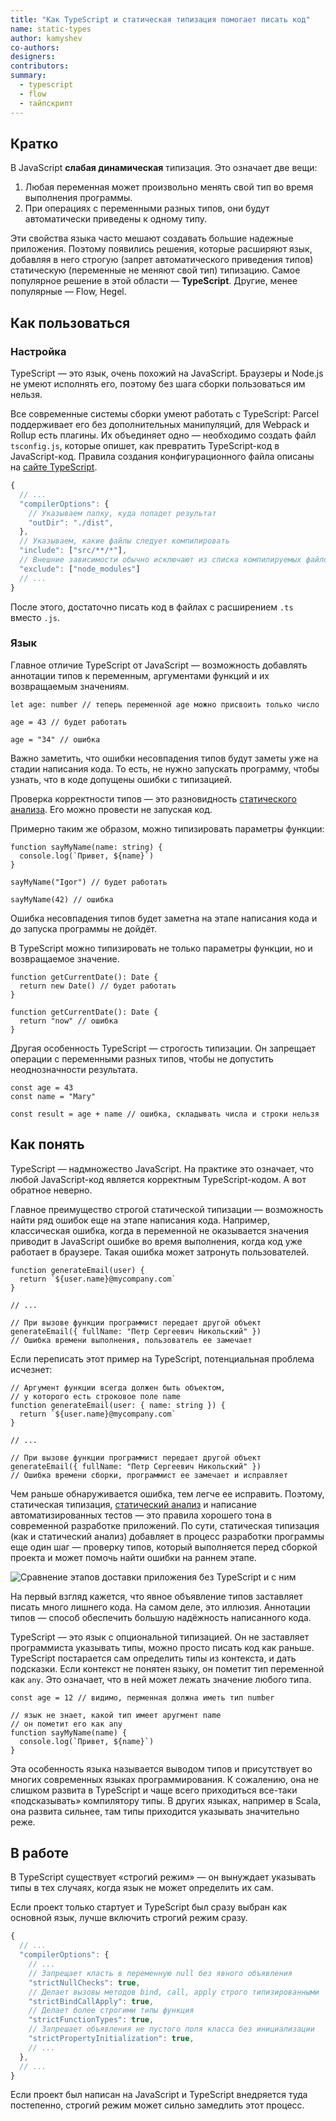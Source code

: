 ```yaml
---
title: "Как TypeScript и статическая типизация помогает писать код"
name: static-types
author: kamyshev
co-authors:
designers:
contributors:
summary:
  - typescript
  - flow
  - тайпскрипт
---
```


## Кратко

В JavaScript **слабая динамическая** типизация. Это означает две вещи:

1. Любая переменная может произвольно менять свой тип во время выполнения программы.
2. При операциях с переменными разных типов, они будут автоматически приведены к одному типу.

Эти свойства языка часто мешают создавать большие надежные приложения. Поэтому появились решения, которые расширяют язык, добавляя в него строгую (запрет автоматического приведения типов) статическую (переменные не меняют свой тип) типизацию. Самое популярное решение в этой области — **TypeScript**. Другие, менее популярные — Flow, Hegel.

## Как пользоваться

### Настройка

TypeScript — это язык, очень похожий на JavaScript. Браузеры и Node.js не умеют исполнять его, поэтому без шага сборки пользоваться им нельзя.

Все современные системы сборки умеют работать с TypeScript: Parcel поддерживает его без дополнительных манипуляций, для Webpack и Rollup есть плагины. Их объединяет одно — необходимо создать файл `tsconfig.js`, которые опишет, как превратить TypeScript-код в JavaScript-код. Правила создания конфигурационного файла описаны на [сайте TypeScript](https://www.typescriptlang.org/docs/handbook/tsconfig-json.html).

```javascript
{
  // ...
  "compilerOptions": {
    // Указываем папку, куда попадет результат
    "outDir": "./dist",
  },
  // Указываем, какие файлы следует компилировать
  "include": ["src/**/*"],
  // Внешние зависимости обычно исключают из списка компилируемых файлов
  "exclude": ["node_modules"]
  // ...
}
```

После этого, достаточно писать код в файлах с расширением `.ts` вместо `.js`.

### Язык

Главное отличие TypeScript от JavaScript — возможность добавлять аннотации типов к переменным, аргументами функций и их возвращаемым значениям.

```tsx
let age: number // теперь переменной age можно присвоить только число

age = 43 // будет работать

age = "34" // ошибка
```

Важно заметить, что ошибки несовпадения типов будут заметы уже на стадии написания кода. То есть, не нужно запускать программу, чтобы узнать, что в коде допущены ошибки с типизацией.

Проверка корректности типов — это разновидность [статического анализа](/posts/js/tools/static-analysis). Его можно провести не запуская код.

Примерно таким же образом, можно типизировать параметры функции:

```tsx
function sayMyName(name: string) {
  console.log(`Привет, ${name}`)
}

sayMyName("Igor") // будет работать

sayMyName(42) // ошибка
```

Ошибка несовпадения типов будет заметна на этапе написания кода и до запуска программы не дойдёт.

В TypeScript можно типизировать не только параметры функции, но и возвращаемое значение.

```tsx
function getCurrentDate(): Date {
  return new Date() // будет работать
}

function getCurrentDate(): Date {
  return "now" // ошибка
}
```

Другая особенность TypeScript — строгость типизации. Он запрещает операции с переменными разных типов, чтобы не допустить неоднозначности результата.

```tsx
const age = 43
const name = "Mary"

const result = age + name // ошибка, складывать числа и строки нельзя
```

## Как понять

TypeScript — надмножество JavaScript. На практике это означает, что любой JavaScript-код является корректным TypeScript-кодом. А вот обратное неверно.

Главное преимущество строгой статической типизации — возможность найти ряд ошибок еще на этапе написания кода. Например, классическая ошибка, когда в переменной не оказывается значения приводит в JavaScript ошибке во время выполнения, когда код уже работает в браузере. Такая ошибка может затронуть пользователей.

```tsx
function generateEmail(user) {
  return `${user.name}@mycompany.com`
}

// ...

// При вызове функции программист передает другой объект
generateEmail({ fullName: "Петр Сергеевич Никольский" })
// Ошибка времени выполнения, пользователь ее замечает
```

Если переписать этот пример на TypeScript, потенциальная проблема исчезнет:

```tsx
// Аргумент функции всегда должен быть объектом,
// у которого есть строковое поле name
function generateEmail(user: { name: string }) {
  return `${user.name}@mycompany.com`
}

// ...

// При вызове функции программист передает другой объект
generateEmail({ fullName: "Петр Сергеевич Никольский" })
// Ошибка времени сборки, программист ее замечает и исправляет
```

Чем раньше обнаруживается ошибка, тем легче ее исправить. Поэтому, статическая типизация, [статический анализ](/posts/js/tools/static-analysis) и написание автоматизированных тестов — это правила хорошего тона в современной разработке приложений. По сути, статическая типизация (как и статический анализ) добавляет в процесс разработки программы еще один шаг — проверку типов, который выполняется перед сборкой проекта и может помочь найти ошибки на раннем этапе.

![Сравнение этапов доставки приложения без TypeScript и с ним](/assets/images/posts/js/static-types/extra-step.png)

На первый взгляд кажется, что явное объявление типов заставляет писать много лишнего кода. На самом деле, это иллюзия. Аннотации типов — способ обеспечить большую надёжность написанного кода.

TypeScript — это язык с опциональной типизацией. Он не заставляет программиста указывать типы, можно просто писать код как раньше. TypeScript постарается сам определить типы из контекста, и дать подсказки. Если контекст не понятен языку, он пометит тип переменной как `any`. Это означает, что в ней может лежать значение любого типа.

```tsx
const age = 12 // видимо, перменная должна иметь тип number

// язык не знает, какой тип имеет аругмент name
// он пометит его как any
function sayMyName(name) {
  console.log(`Привет, ${name}`)
}
```

Эта особенность языка называется выводом типов и присутствует во многих современных языках программирования. К сожалению, она не слишком развита в TypeScript и чаще всего приходиться все-таки «подсказывать» компилятору типы. В других языках, например в Scala, она развита сильнее, там типы приходится указывать значительно реже.

## В работе

В TypeScript существует «строгий режим» — он вынуждает указывать типы в тех случаях, когда язык не может определить их сам.

Если проект только стартует и TypeScript был сразу выбран как основной язык, лучше включить строгий режим сразу.

```javascript
{
  // ...
  "compilerOptions": {
    // ...
    // Запрещает класть в переменную null без явного объявления
    "strictNullChecks": true,
    // Делает вызовы методов bind, call, apply строго типизированными
    "strictBindCallApply": true,
    // Делает более строгими типы функция
    "strictFunctionTypes": true,
    // Запрешает объявления не пустого поля класса без инициализации
    "strictPropertyInitialization": true,
    // ...
  },
  // ...
}
```

Если проект был написан на JavaScript и TypeScript внедряется туда постепенно, строгий режим может сильно замедлить этот процесс.
